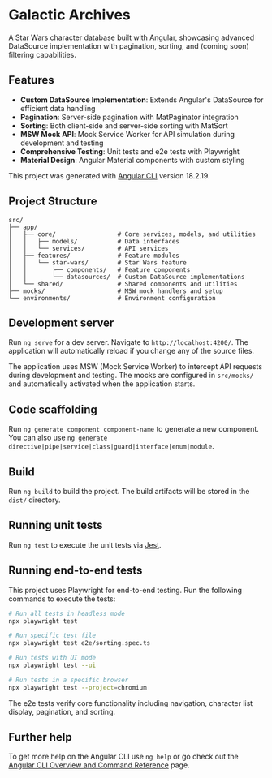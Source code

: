 # Galactic Archives

A Star Wars character database built with Angular, showcasing advanced DataSource implementation with pagination, sorting, and (coming soon) filtering capabilities.

## Features

- **Custom DataSource Implementation**: Extends Angular's DataSource for efficient data handling
- **Pagination**: Server-side pagination with MatPaginator integration
- **Sorting**: Both client-side and server-side sorting with MatSort
- **MSW Mock API**: Mock Service Worker for API simulation during development and testing
- **Comprehensive Testing**: Unit tests and e2e tests with Playwright
- **Material Design**: Angular Material components with custom styling

This project was generated with [Angular CLI](https://github.com/angular/angular-cli) version 18.2.19.

## Project Structure

```
src/
├── app/
│   ├── core/                 # Core services, models, and utilities
│   │   ├── models/           # Data interfaces
│   │   └── services/         # API services
│   ├── features/             # Feature modules
│   │   └── star-wars/        # Star Wars feature
│   │       ├── components/   # Feature components
│   │       └── datasources/  # Custom DataSource implementations
│   └── shared/               # Shared components and utilities
├── mocks/                    # MSW mock handlers and setup
└── environments/             # Environment configuration
```

## Development server

Run `ng serve` for a dev server. Navigate to `http://localhost:4200/`. The application will automatically reload if you change any of the source files.

The application uses MSW (Mock Service Worker) to intercept API requests during development and testing. The mocks are configured in `src/mocks/` and automatically activated when the application starts.

## Code scaffolding

Run `ng generate component component-name` to generate a new component. You can also use `ng generate directive|pipe|service|class|guard|interface|enum|module`.

## Build

Run `ng build` to build the project. The build artifacts will be stored in the `dist/` directory.

## Running unit tests

Run `ng test` to execute the unit tests via [Jest](https://jestjs.io).

## Running end-to-end tests

This project uses Playwright for end-to-end testing. Run the following commands to execute the tests:

```bash
# Run all tests in headless mode
npx playwright test

# Run specific test file
npx playwright test e2e/sorting.spec.ts

# Run tests with UI mode
npx playwright test --ui

# Run tests in a specific browser
npx playwright test --project=chromium
```

The e2e tests verify core functionality including navigation, character list display, pagination, and sorting.

## Further help

To get more help on the Angular CLI use `ng help` or go check out the [Angular CLI Overview and Command Reference](https://angular.dev/tools/cli) page.
